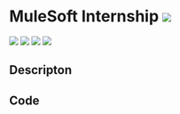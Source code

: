 # MuleSoft Internship <img src="https://img.shields.io/badge/assesment-completed-brightgreen">

<img src="https://img.shields.io/badge/Java-v1.8-brightgreen"> <img src="https://img.shields.io/badge/MySQL-v5.7.26-brightgreen"> <img src="https://img.shields.io/badge/Apache Tomcat-v8.0.32-brightgreen"> <img src="https://img.shields.io/badge/NetBeans-brightgreen">

Descripton
----------


Code
---
